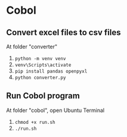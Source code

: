 # Cobol
## Convert excel files to csv files
At folder "converter"
1. `python -m venv venv`
2. `venv\Scripts\activate`
3. `pip install pandas openpyxl`
4. `python converter.py`
## Run Cobol program
At folder "cobol", open Ubuntu Terminal
1. `chmod +x run.sh`
2. `./run.sh`
